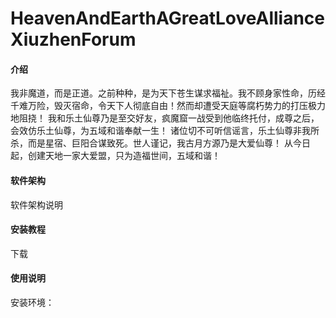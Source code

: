 # HeavenAndEarthAGreatLoveAllianceXiuzhenForum

#### 介绍
我非魔道，而是正道。之前种种，是为天下苍生谋求福祉。我不顾身家性命，历经千难万险，毁灭宿命，令天下人彻底自由！然而却遭受天庭等腐朽势力的打压极力地阻挠！
我和乐土仙尊乃是至交好友，疯魔窟一战受到他临终托付，成尊之后，会效仿乐土仙尊，为五域和谐奉献一生！
诸位切不可听信谣言，乐土仙尊非我所杀，而是星宿、巨阳合谋致死。世人谨记，我古月方源乃是大爱仙尊！
从今日起，创建天地一家大爱盟，只为造福世间，五域和谐！

#### 软件架构
软件架构说明


#### 安装教程

下载

#### 使用说明

安装环境：

